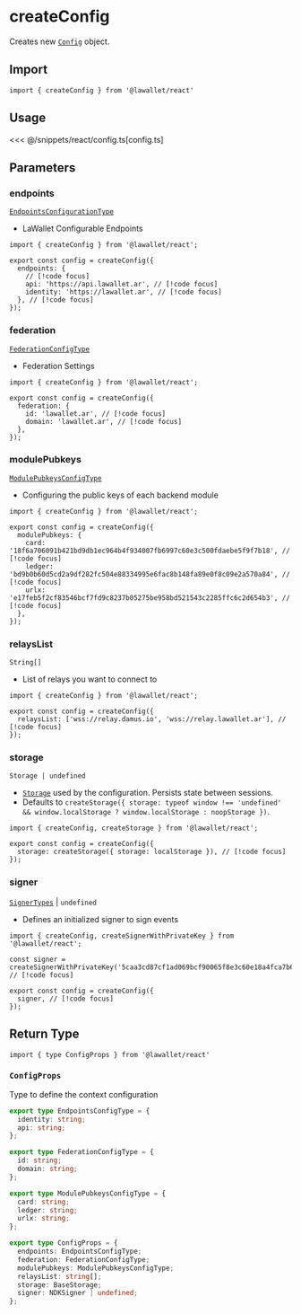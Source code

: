 # createConfig

Creates new [`Config`](/react/api/createConfig#config) object.

## Import

```ts-vue
import { createConfig } from '@lawallet/react'
```

## Usage

<<< @/snippets/react/config.ts[config.ts]

## Parameters

### endpoints

[`EndpointsConfigurationType`](/react/api/createConfig#configprops)

- LaWallet Configurable Endpoints

```tsx [index.tsx]
import { createConfig } from '@lawallet/react';

export const config = createConfig({
  endpoints: {
    // [!code focus]
    api: 'https://api.lawallet.ar', // [!code focus]
    identity: 'https://lawallet.ar', // [!code focus]
  }, // [!code focus]
});
```

### federation

[`FederationConfigType`](/react/api/createConfig#configprops)

- Federation Settings

```tsx [index.tsx]
import { createConfig } from '@lawallet/react';

export const config = createConfig({
  federation: {
    id: 'lawallet.ar', // [!code focus]
    domain: 'lawallet.ar', // [!code focus]
  },
});
```

### modulePubkeys

[`ModulePubkeysConfigType`](/react/api/createConfig#configprops)

- Configuring the public keys of each backend module

```tsx [index.tsx]
import { createConfig } from '@lawallet/react';

export const config = createConfig({
  modulePubkeys: {
    card: '18f6a706091b421bd9db1ec964b4f934007fb6997c60e3c500fdaebe5f9f7b18', // [!code focus]
    ledger: 'bd9b0b60d5cd2a9df282fc504e88334995e6fac8b148fa89e0f8c09e2a570a84', // [!code focus]
    urlx: 'e17feb5f2cf83546bcf7fd9c8237b05275be958bd521543c2285ffc6c2d654b3', // [!code focus]
  },
});
```

### relaysList

`String[]`

- List of relays you want to connect to

```tsx [index.tsx]
import { createConfig } from '@lawallet/react';

export const config = createConfig({
  relaysList: ['wss://relay.damus.io', 'wss://relay.lawallet.ar'], // [!code focus]
});
```

### storage

`Storage | undefined`

- [`Storage`](/react/api/createStorage#storage) used by the configuration. Persists state between sessions.
- Defaults to `createStorage({ storage: typeof window !== 'undefined' && window.localStorage ? window.localStorage : noopStorage })`.

```tsx [index.tsx]
import { createConfig, createStorage } from '@lawallet/react';

export const config = createConfig({
  storage: createStorage({ storage: localStorage }), // [!code focus]
});
```

### signer

[`SignerTypes`](/react/api/glossary/types#signertypes) | `undefined`

- Defines an initialized signer to sign events

```tsx [index.tsx]
import { createConfig, createSignerWithPrivateKey } from '@lawallet/react';

const signer = createSignerWithPrivateKey('5caa3cd87cf1ad069bcf90065f8e3c60e18a4fca7b6070a44ec7223877504c84'); // [!code focus]

export const config = createConfig({
  signer, // [!code focus]
});
```

## Return Type

```ts-vue
import { type ConfigProps } from '@lawallet/react'
```

### `ConfigProps`

Type to define the context configuration

```ts [ConfigProps]
export type EndpointsConfigType = {
  identity: string;
  api: string;
};

export type FederationConfigType = {
  id: string;
  domain: string;
};

export type ModulePubkeysConfigType = {
  card: string;
  ledger: string;
  urlx: string;
};

export type ConfigProps = {
  endpoints: EndpointsConfigType;
  federation: FederationConfigType;
  modulePubkeys: ModulePubkeysConfigType;
  relaysList: string[];
  storage: BaseStorage;
  signer: NDKSigner | undefined;
};
```
